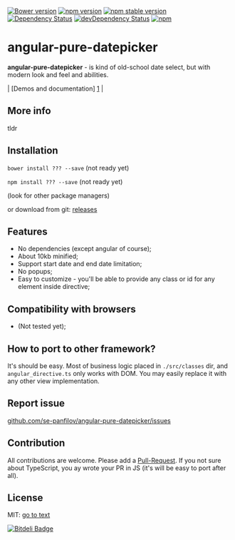 [![Bower version](https://badge.fury.io/bo/angular-pure-datepicker.svg)](http://badge.fury.io/bo/angular-pure-datepicker)
[![npm version](https://badge.fury.io/js/angular-pure-datepicker.svg)](http://badge.fury.io/js/angular-pure-datepicker)
[![npm stable version](https://img.shields.io/npm/v/angular-pure-datepicker.svg?label=stable)](https://npmjs.org/package/angular-pure-datepicker) 
[![Dependency Status](https://david-dm.org/se-panfilov/angular-pure-datepicker.svg)](https://david-dm.org/se-panfilov/angular-pure-datepicker) 
[![devDependency Status](https://david-dm.org/se-panfilov/angular-pure-datepicker/dev-status.svg)](https://david-dm.org/se-panfilov/angular-pure-datepicker#info=devDependencies) 
[![npm](https://img.shields.io/npm/l/express.svg)](https://github.com/se-panfilov/angular-pure-datepicker/blob/master/LICENSE)


angular-pure-datepicker
====================

**angular-pure-datepicker** - is kind of old-school date select, but with modern look and feel and abilities.

| [Demos and documentation] [1] | 

More info
--------

tldr


Installation
-------

`bower install ??? --save` (not ready yet)

`npm install ??? --save` (not ready yet)

(look for other package managers)

or download from git: [releases][2]

Features
-------
 - No dependencies (except angular of course);
 - About 10kb minified;
 - Support start date and end date limitation;
 - No popups;
 - Easy to customize - you'll be able to provide any class or id for any element inside directive;

Compatibility with browsers
--------

 - (Not tested yet);
 
How to port to other framework?
--------

It's should be easy. Most of business logic placed in `./src/classes` dir, and `angular_directive.ts` only works with 
DOM. You may easily replace it with any other view implementation. 
 
Report issue
-------
[github.com/se-panfilov/angular-pure-datepicker/issues][3]
 

Contribution
--------

All contributions are welcome. Please add a [Pull-Request][5].
If you not sure about TypeScript, you ay wrote your PR in JS (it's will be easy to port after all).
 
License
--------

MIT: [go to text][4]





[![Bitdeli Badge](https://d2weczhvl823v0.cloudfront.net/se-panfilov/angular-pure-datepicker/trend.png)](https://bitdeli.com/free "Bitdeli Badge")

[1]: [https://se-panfilov.github.io/angular-pure-datepicker/]
[2]: [https://github.com/se-panfilov/angular-pure-datepicker/releases]
[3]: [https://github.com/se-panfilov/angular-pure-datepicker/issues]
[4]: [https://github.com/se-panfilov/angular-pure-datepicker/blob/master/LICENSE]
[5]: [https://github.com/se-panfilov/angular-pure-datepicker/pulls]
